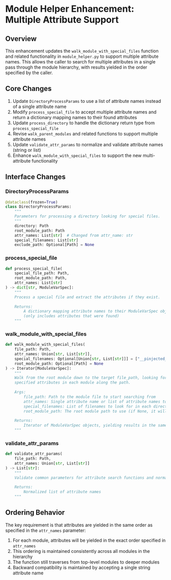 # Module Helper Enhancement: Multiple Attribute Support

## Overview

This enhancement updates the `walk_module_with_special_files` function and related functionality in `module_helper.py` to support multiple attribute names. This allows the caller to search for multiple attributes in a single pass through the module hierarchy, with results yielded in the order specified by the caller.

## Core Changes

1. Update `DirectoryProcessParams` to use a list of attribute names instead of a single attribute name
2. Modify `process_special_file` to accept multiple attribute names and return a dictionary mapping names to their found attributes
3. Update `process_directory` to handle the dictionary return type from `process_special_file`
4. Revise `walk_parent_modules` and related functions to support multiple attribute names
5. Update `validate_attr_params` to normalize and validate attribute names (string or list)
6. Enhance `walk_module_with_special_files` to support the new multi-attribute functionality

## Interface Changes

### DirectoryProcessParams

```python
@dataclass(frozen=True)
class DirectoryProcessParams:
    """
    Parameters for processing a directory looking for special files.
    """
    directory: Path
    root_module_path: Path
    attr_names: List[str]  # Changed from attr_name: str
    special_filenames: List[str]
    exclude_path: Optional[Path] = None
```

### process_special_file

```python
def process_special_file(
    special_file_path: Path,
    root_module_path: Path,
    attr_names: List[str]
) -> dict[str, ModuleVarSpec]:
    """
    Process a special file and extract the attributes if they exist.
    
    Returns:
        A dictionary mapping attribute names to their ModuleVarSpec objects
        (only includes attributes that were found)
    """
```

### walk_module_with_special_files

```python
def walk_module_with_special_files(
    file_path: Path, 
    attr_names: Union[str, List[str]], 
    special_filenames: Optional[Union[str, List[str]]] = ["__pinjected__.py"], 
    root_module_path: Optional[Path] = None
) -> Iterator[ModuleVarSpec]:
    """
    Walk from the root module down to the target file_path, looking for the 
    specified attributes in each module along the path.
    
    Args:
        file_path: Path to the module file to start searching from
        attr_names: Single attribute name or list of attribute names to look for
        special_filenames: List of filenames to look for in each directory
        root_module_path: The root module path to use (if None, it will be detected)
        
    Returns:
        Iterator of ModuleVarSpec objects, yielding results in the same order as attr_names
    """
```

### validate_attr_params

```python
def validate_attr_params(
    file_path: Path, 
    attr_names: Union[str, List[str]]
) -> List[str]:
    """
    Validate common parameters for attribute search functions and normalize attr_names.
    
    Returns:
        Normalized list of attribute names
    """
```

## Ordering Behavior

The key requirement is that attributes are yielded in the same order as specified in the `attr_names` parameter:

1. For each module, attributes will be yielded in the exact order specified in `attr_names`
2. This ordering is maintained consistently across all modules in the hierarchy
3. The function still traverses from top-level modules to deeper modules
4. Backward compatibility is maintained by accepting a single string attribute name